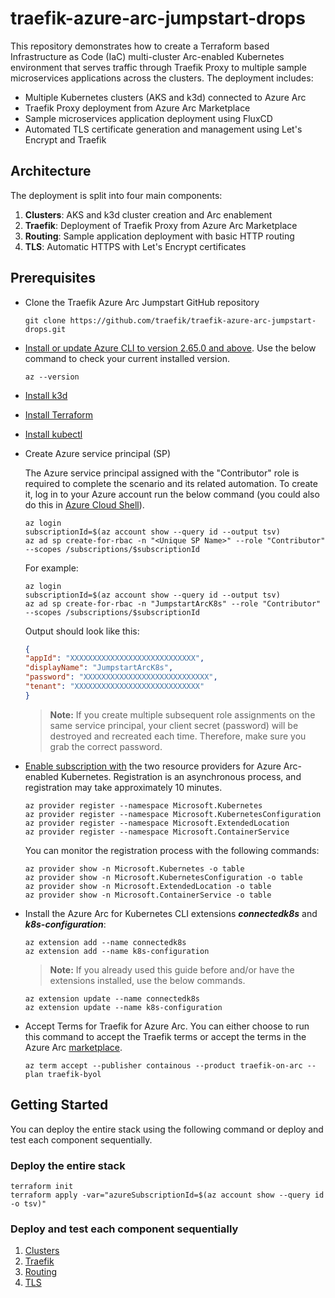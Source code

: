 # traefik-azure-arc-jumpstart-drops

This repository demonstrates how to create a Terraform based Infrastructure as Code (IaC) multi-cluster Arc-enabled Kubernetes environment that serves traffic through Traefik Proxy to multiple sample microservices applications across the clusters. The deployment includes:

- Multiple Kubernetes clusters (AKS and k3d) connected to Azure Arc
- Traefik Proxy deployment from Azure Arc Marketplace
- Sample microservices application deployment using FluxCD
- Automated TLS certificate generation and management using Let's Encrypt and Traefik

## Architecture

The deployment is split into four main components:

1. **Clusters**: AKS and k3d cluster creation and Arc enablement
2. **Traefik**: Deployment of Traefik Proxy from Azure Arc Marketplace
3. **Routing**: Sample application deployment with basic HTTP routing
4. **TLS**: Automatic HTTPS with Let's Encrypt certificates

## Prerequisites
* Clone the Traefik Azure Arc Jumpstart GitHub repository

    ```shell
    git clone https://github.com/traefik/traefik-azure-arc-jumpstart-drops.git
    ```
* [Install or update Azure CLI to version 2.65.0 and above](https://learn.microsoft.com/cli/azure/install-azure-cli?view=azure-cli-latest). Use the below command to check your current installed version.

  ```shell
  az --version
  ```

* [Install k3d](https://k3d.io/stable/#installation)

* [Install Terraform](https://learn.hashicorp.com/tutorials/terraform/install-cli)

* [Install kubectl](https://kubernetes.io/docs/tasks/tools/install-kubectl/)

* Create Azure service principal (SP)

  The Azure service principal assigned with the "Contributor" role is required to complete the scenario and its related automation. To create it, log in to your Azure account run the below command (you could also do this in [Azure Cloud Shell](https://shell.azure.com/)).

    ```shell
    az login
    subscriptionId=$(az account show --query id --output tsv)
    az ad sp create-for-rbac -n "<Unique SP Name>" --role "Contributor" --scopes /subscriptions/$subscriptionId
    ```

    For example:

    ```shell
    az login
    subscriptionId=$(az account show --query id --output tsv)
    az ad sp create-for-rbac -n "JumpstartArcK8s" --role "Contributor" --scopes /subscriptions/$subscriptionId
    ```

    Output should look like this:

    ```json
    {
    "appId": "XXXXXXXXXXXXXXXXXXXXXXXXXXXX",
    "displayName": "JumpstartArcK8s",
    "password": "XXXXXXXXXXXXXXXXXXXXXXXXXXXX",
    "tenant": "XXXXXXXXXXXXXXXXXXXXXXXXXXXX"
    }
    ```

    > **Note:** If you create multiple subsequent role assignments on the same service principal, your client secret (password) will be destroyed and recreated each time. Therefore, make sure you grab the correct password.

* [Enable subscription with](https://learn.microsoft.com/azure/azure-resource-manager/management/resource-providers-and-types#register-resource-provider) the two resource providers for Azure Arc-enabled Kubernetes. Registration is an asynchronous process, and registration may take approximately 10 minutes.

  ```shell
  az provider register --namespace Microsoft.Kubernetes
  az provider register --namespace Microsoft.KubernetesConfiguration
  az provider register --namespace Microsoft.ExtendedLocation
  az provider register --namespace Microsoft.ContainerService
  ```

  You can monitor the registration process with the following commands:

  ```shell
  az provider show -n Microsoft.Kubernetes -o table
  az provider show -n Microsoft.KubernetesConfiguration -o table
  az provider show -n Microsoft.ExtendedLocation -o table
  az provider show -n Microsoft.ContainerService -o table
  ```

* Install the Azure Arc for Kubernetes CLI extensions ***connectedk8s*** and ***k8s-configuration***:

  ```shell
  az extension add --name connectedk8s
  az extension add --name k8s-configuration
  ```

  > **Note:** If you already used this guide before and/or have the extensions installed, use the below commands.

  ```shell
  az extension update --name connectedk8s
  az extension update --name k8s-configuration
  ```

* Accept Terms for Traefik for Azure Arc. You can either choose to run this command to accept the Traefik terms or accept the terms in the Azure Arc [marketplace](https://portal.azure.com/#view/Microsoft_Azure_Marketplace/GalleryItemDetailsBladeNopdl/id/containous.traefik-on-arc).

  ```shell
  az term accept --publisher containous --product traefik-on-arc --plan traefik-byol
  ```

## Getting Started

You can deploy the entire stack using the following command or deploy and test each component sequentially.

### Deploy the entire stack

```shell
terraform init
terraform apply -var="azureSubscriptionId=$(az account show --query id -o tsv)"
```

### Deploy and test each component sequentially

1. [Clusters](1-clusters/README.md)
2. [Traefik](2-traefik/README.md)
3. [Routing](3-routing/README.md)
4. [TLS](4-tls/README.md)
